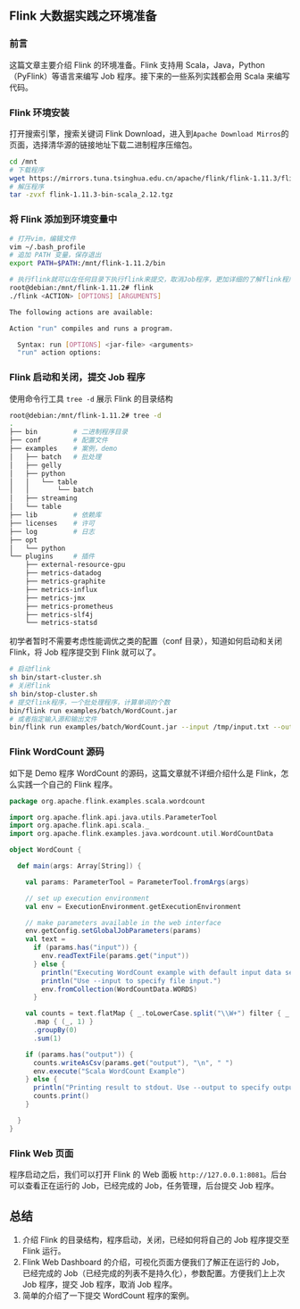 ## Flink 大数据实践之环境准备

### 前言

这篇文章主要介绍 Flink 的环境准备。Flink 支持用 Scala，Java，Python（PyFlink）等语言来编写 Job 程序。接下来的一些系列实践都会用 Scala 来编写代码。

### Flink 环境安装

打开搜索引擎，搜索关键词 Flink Download，进入到`Apache Download Mirros`的页面，选择清华源的链接地址下载二进制程序压缩包。
```bash
cd /mnt
# 下载程序
wget https://mirrors.tuna.tsinghua.edu.cn/apache/flink/flink-1.11.3/flink-1.11.3-bin-scala_2.12.tgz
# 解压程序
tar -zvxf flink-1.11.3-bin-scala_2.12.tgz
```

### 将 Flink 添加到环境变量中

```bash
# 打开vim，编辑文件
vim ~/.bash_profile
# 追加 PATH 变量，保存退出
export PATH=$PATH:/mnt/flink-1.11.2/bin

# 执行flink就可以在任何目录下执行flink来提交，取消Job程序，更加详细的了解flink程序的参数
root@debian:/mnt/flink-1.11.2# flink
./flink <ACTION> [OPTIONS] [ARGUMENTS]

The following actions are available:

Action "run" compiles and runs a program.

  Syntax: run [OPTIONS] <jar-file> <arguments>
  "run" action options:
```

### Flink 启动和关闭，提交 Job 程序
使用命令行工具 `tree -d` 展示 Flink 的目录结构
```bash
root@debian:/mnt/flink-1.11.2# tree -d
.
├── bin         # 二进制程序目录
├── conf        # 配置文件
├── examples    # 案例，demo
│   ├── batch   # 批处理
│   ├── gelly
│   ├── python
│   │   └── table
│   │       └── batch
│   ├── streaming
│   └── table
├── lib         # 依赖库
├── licenses    # 许可
├── log         # 日志
├── opt
│   └── python
└── plugins     # 插件
    ├── external-resource-gpu
    ├── metrics-datadog
    ├── metrics-graphite
    ├── metrics-influx
    ├── metrics-jmx
    ├── metrics-prometheus
    ├── metrics-slf4j
    └── metrics-statsd
```
初学者暂时不需要考虑性能调优之类的配置（conf 目录），知道如何启动和关闭 Flink，将 Job 程序提交到 Flink 就可以了。
```bash
# 启动flink
sh bin/start-cluster.sh 
# 关闭flink
sh bin/stop-cluster.sh
# 提交flink程序，一个批处理程序，计算单词的个数
bin/flink run examples/batch/WordCount.jar
# 或者指定输入源和输出文件
bin/flink run examples/batch/WordCount.jar --input /tmp/input.txt --output /tmp/output.txt
```

### Flink WordCount 源码

如下是 Demo 程序 WordCount 的源码，这篇文章就不详细介绍什么是 Flink，怎么实践一个自己的 Flink 程序。
```scala
package org.apache.flink.examples.scala.wordcount

import org.apache.flink.api.java.utils.ParameterTool
import org.apache.flink.api.scala._
import org.apache.flink.examples.java.wordcount.util.WordCountData

object WordCount {

  def main(args: Array[String]) {

    val params: ParameterTool = ParameterTool.fromArgs(args)

    // set up execution environment
    val env = ExecutionEnvironment.getExecutionEnvironment

    // make parameters available in the web interface
    env.getConfig.setGlobalJobParameters(params)
    val text =
      if (params.has("input")) {
        env.readTextFile(params.get("input"))
      } else {
        println("Executing WordCount example with default input data set.")
        println("Use --input to specify file input.")
        env.fromCollection(WordCountData.WORDS)
      }

    val counts = text.flatMap { _.toLowerCase.split("\\W+") filter { _.nonEmpty } }
      .map { (_, 1) }
      .groupBy(0)
      .sum(1)

    if (params.has("output")) {
      counts.writeAsCsv(params.get("output"), "\n", " ")
      env.execute("Scala WordCount Example")
    } else {
      println("Printing result to stdout. Use --output to specify output path.")
      counts.print()
    }

  }
}
```

### Flink Web 页面
程序启动之后，我们可以打开 Flink 的 Web 面板 `http://127.0.0.1:8081`。后台可以查看正在运行的 Job，已经完成的 Job，任务管理，后台提交 Job 程序。

## 总结
1. 介绍 Flink 的目录结构，程序启动，关闭，已经如何将自己的 Job 程序提交至 Flink 运行。
2. Flink Web Dashboard 的介绍，可视化页面方便我们了解正在运行的 Job，已经完成的 Job（已经完成的列表不是持久化），参数配置。方便我们上上次 Job 程序，提交 Job 程序，取消 Job 程序。
3. 简单的介绍了一下提交 WordCount 程序的案例。